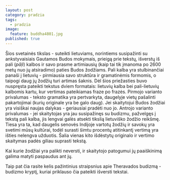 ```yaml
---
layout: post
category: pradzia
tags:
  - pradzia
image:
  feature: buddha4801.jpg
published: true
---
```


Šios svetainės tikslas - suteikti lietuviams, norintiems susipažinti su ankstyvaisiais Gautamos Budos mokymais, prieigą prie tekstų, išverstų iš pali (*pāḷi*) kalbos ir savo prasme artimiausių (kaip tai tik įmanoma po 2600 metų nuo jų atsiradimo) paties Budos žodžiams. Pali kalba yra stulbinančiai panaši į lietuvių - pirmiausia savo struktūra ir gramatinėmis formomis, o taipogi daug jų žodžių turi artimas šaknis. Dėl  šios priežasties buvo nuspręsta pateikti tekstus dviem formatais: lietuvių kalba bei pali-lietuvių kalbomis kartu, kur vertimas pateikiamas fraze po frazės. Pirmojo varianto privalumas - teksto gramatika yra pertvarkyta, daugelyje vietų pašalinti pakartojimai (kurių originale yra be galo daug). Jei skaitytojui Budos žodžiai yra visiškai naujas dalykas - geriausiai pradėti nuo jo. Antrojo varianto privalumas - jei skaitytojas yra jau susipažinęs su budizmu, pažvelgęs į tekstą pali kalba, jis lengvai galės atsekti tikslią lietuviško žodžio reikšmę. Tiesa yra ta, kad daugelis senovės Indijoje vartotų žodžių ir savokų yra svetimi mūsų kultūrai, todėl surasti šimtu procentų atitinkantį vertimą yra išties nelengva užduotis. Šalia vienas kito išdėstytų originalo ir vertimo skaitymas padės giliau suprasti tekstą.

Kai kurie žodžiai yra palikti neversti, ir skaitytojo patogumui jų paaiškinimą galima matyti paspaudus ant jų.

Taip pat čia rasite kelis pažintinius straipsnius apie Theravados budizmą - budizmo kryptį, kuriai priklauso čia pateikti išversti tekstai.
